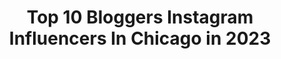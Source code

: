 ---
title: Top 10 Bloggers Instagram Influencers In Chicago in 2023
description: >-
  Find top bloggers Instagram influencers in Chicago in 2023. Most popular hashtags: #chicagoblogger #ad #chicagofood.
platform: Instagram
hits: 118
text_top: Identify the best Instagram influencers on inBeat.
text_bottom: Our search engine holds 118 Instagram influencers like this in Chicago, United States for you to connect with.
profiles:
  - username: "tammelo_"
    fullname: >-
      Tamires Mello
    bio: >-
      fashion & beauty blogger • chicago based I love to share my outfits, home decor & my favorites restaurants 💛🧡
    location: "United States"
    followers: 44817
    engagement: 234
    commentsToLikes: 0.033259
    id: ck55ol00l8ka00i11kkkb2ewh
    verified: false
    hashtags: "#modclothsquad, #modclothhalloween, #shein, #sheingals"
  - username: "lastingredient"
    fullname: >-
      Paige Adams
    bio: >-
      Food enthusiast. Interior designer. Blogger Chicago www.lastingredient.com ✉️ lastingredient@gmail.com
    location: "United States"
    followers: 141542
    engagement: 154
    commentsToLikes: 0.015247
    id: ck14j44vniji90i194apmrxdy
    verified: false
    hashtags: ""
  - username: "lysscaiteats"
    fullname: >-
      alyssa | chicago food
    bio: >-
      all things food + lifestyle ⋆ producer at @salvimedia ⋆ my episode of phone eats first ↓
    location: "United States"
    followers: 32141
    engagement: 170
    commentsToLikes: 0.030790
    id: ck6tkfo5z4lyd0j71ferz7ue6
    verified: false
    hashtags: "#chicagofoodmag, #covid, #chicagofoodscene, #givebacktothecommunity"
  - username: "style_mom_xo"
    fullname: >-
      Style Mom XO • Youtuber
    bio: >-
      Kimberly Everyday Life, Home Decor, Motherhood & Living In Arizona 💻 Business Inquires: stylemomxo@thesociablesociety.com 🎥 Youtube Channel:
    location: "United States"
    followers: 19276
    engagement: 286
    commentsToLikes: 0.215877
    id: ck6tvt3upo4km0j71qzkkosd7
    verified: false
    hashtags: "#happiness, #style, #decor, #motherhood"
  - username: "zooooobear"
    fullname: >-
      Z O Y A
    bio: >-
      Chicago blogger sharing fashion, lifestyle, & beauty inspo for empowered, goal oriented women!❤️ 💌: zalam.inquiries@gmail.com Where to shop my posts⤵️
    location: "United States"
    followers: 24637
    engagement: 538
    commentsToLikes: 0.192117
    id: ck5q2mmjfgrin0i11uffb9ssr
    verified: false
    hashtags: "#romwesummersale, #liketkit, #ad, #romwe"
  - username: "elegantlyellery"
    fullname: >-
      Ellery Rogers
    bio: >-
      Affordable fashion & lifestyle blogger 💕 #midsizeblogger | Hispanic 📍Chicago Blogger📍🌃 💌 ElegantlyEllery@gmail.com Shop my looks ⬇️
    location: "United States"
    followers: 13466
    engagement: 398
    commentsToLikes: 0.358080
    id: ck0twacaselzz0i19hhiyp02s
    verified: false
    hashtags: "#falloutfits, #boutiquefashion, #shopreddress, #halloween"
  - username: "asailorswifeblog"
    fullname: >-
      Kristal Leon| A Sailors Wife
    bio: >-
      + Military wife and Mom + Mom Blogger 📍Chicago + Lifestyle + Travel blogger + Children's book Reviewer
    location: "United States"
    followers: 28853
    engagement: 847
    commentsToLikes: 0.095411
    id: ck6tut8smia230j71n2o5heos
    verified: false
    hashtags: "#notsorry, #lagunamoonbeauty, #wooshbeauty, #wbpartner"
  - username: "emmaklenhart"
    fullname: >-
      EMMA LENHART
    bio: >-
      chicago blogger + business owner 🖥 founder @aviramedia ✉️ hello@emmalenhart.com
    location: "United States"
    followers: 19041
    engagement: 300
    commentsToLikes: 0.069535
    id: ck1399u77k8pt0i19g915cu5i
    verified: false
    hashtags: "#luxegal"
  - username: "lakeshorelady"
    fullname: >-
      Lauren Nolan
    bio: >-
      Chicago Blogger • Petite (5’2”) • Attainable wellness, style, & recipes for real women • Postponed bride to be 👰🏻 Search insta + LakeShoreLady.com 👇🏼
    location: "United States"
    followers: 52115
    engagement: 142
    commentsToLikes: 0.052221
    id: ck138q4h5hgii0i19ch0djlsb
    verified: false
    hashtags: "#lslrecipe, #ad, #liketkit, #ltkunder100"
  - username: "savvydermdiva"
    fullname: >-
      Renata | Savvy Derm Diva
    bio: >-
      💋PA-C in Dermatology 💋Skin Care Educator & Blogger 💋Chicago, IL. #collab info@savvydermdiva.com 💋SHOP: https://www.amazon.com/shop/savvyderm
    location: "United States"
    followers: 57392
    engagement: 116
    commentsToLikes: 0.098250
    id: ck9h9n1qe94vm0j78b5ixgub1
    verified: false
    hashtags: "#dermdiva, #beskinsavvy, #chicagoblogger, #savvydermdiva"
---